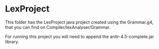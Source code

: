 # LexProject
This folder has the LexProject java project created using the Grammar.g4, that you can find on Compiler/lexAnalyser/Grammar.

For running this project you will need to append the antlr-4.5-complete.jar library.
